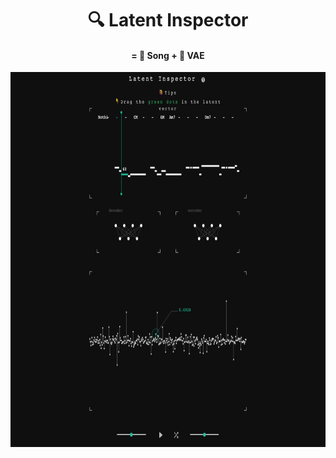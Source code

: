<h1 align="center">
🔍 Latent Inspector
</h1>

<h4 align="center">
= 🎹 Song + 🤖 VAE
</h4>


<p align="center">
  <img src="./assets/sc-02.png" height="600px"/>
</p>



